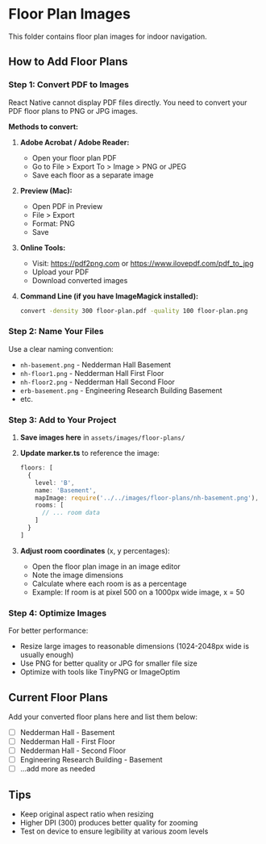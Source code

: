 # Floor Plan Images

This folder contains floor plan images for indoor navigation.

## How to Add Floor Plans

### Step 1: Convert PDF to Images

React Native cannot display PDF files directly. You need to convert your PDF floor plans to PNG or JPG images.

**Methods to convert:**

1. **Adobe Acrobat / Adobe Reader:**
   - Open your floor plan PDF
   - Go to File > Export To > Image > PNG or JPEG
   - Save each floor as a separate image

2. **Preview (Mac):**
   - Open PDF in Preview
   - File > Export
   - Format: PNG
   - Save

3. **Online Tools:**
   - Visit: https://pdf2png.com or https://www.ilovepdf.com/pdf_to_jpg
   - Upload your PDF
   - Download converted images

4. **Command Line (if you have ImageMagick installed):**
   ```bash
   convert -density 300 floor-plan.pdf -quality 100 floor-plan.png
   ```

### Step 2: Name Your Files

Use a clear naming convention:
- `nh-basement.png` - Nedderman Hall Basement
- `nh-floor1.png` - Nedderman Hall First Floor
- `nh-floor2.png` - Nedderman Hall Second Floor
- `erb-basement.png` - Engineering Research Building Basement
- etc.

### Step 3: Add to Your Project

1. **Save images here** in `assets/images/floor-plans/`

2. **Update marker.ts** to reference the image:
   ```typescript
   floors: [
     {
       level: 'B',
       name: 'Basement',
       mapImage: require('../../images/floor-plans/nh-basement.png'),
       rooms: [
         // ... room data
       ]
     }
   ]
   ```

3. **Adjust room coordinates** (x, y percentages):
   - Open the floor plan image in an image editor
   - Note the image dimensions
   - Calculate where each room is as a percentage
   - Example: If room is at pixel 500 on a 1000px wide image, x = 50

### Step 4: Optimize Images

For better performance:
- Resize large images to reasonable dimensions (1024-2048px wide is usually enough)
- Use PNG for better quality or JPG for smaller file size
- Optimize with tools like TinyPNG or ImageOptim

## Current Floor Plans

Add your converted floor plans here and list them below:

- [ ] Nedderman Hall - Basement
- [ ] Nedderman Hall - First Floor
- [ ] Nedderman Hall - Second Floor
- [ ] Engineering Research Building - Basement
- [ ] ...add more as needed

## Tips

- Keep original aspect ratio when resizing
- Higher DPI (300) produces better quality for zooming
- Test on device to ensure legibility at various zoom levels

